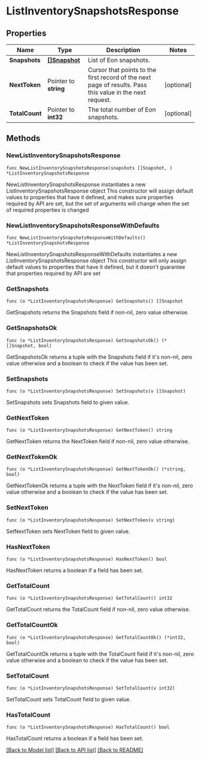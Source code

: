 # ListInventorySnapshotsResponse

## Properties

Name | Type | Description | Notes
------------ | ------------- | ------------- | -------------
**Snapshots** | [**[]Snapshot**](Snapshot.md) | List of Eon snapshots. | 
**NextToken** | Pointer to **string** | Cursor that points to the first record of the next page of results. Pass this value in the next request.  | [optional] 
**TotalCount** | Pointer to **int32** | The total number of Eon snapshots. | [optional] 

## Methods

### NewListInventorySnapshotsResponse

`func NewListInventorySnapshotsResponse(snapshots []Snapshot, ) *ListInventorySnapshotsResponse`

NewListInventorySnapshotsResponse instantiates a new ListInventorySnapshotsResponse object
This constructor will assign default values to properties that have it defined,
and makes sure properties required by API are set, but the set of arguments
will change when the set of required properties is changed

### NewListInventorySnapshotsResponseWithDefaults

`func NewListInventorySnapshotsResponseWithDefaults() *ListInventorySnapshotsResponse`

NewListInventorySnapshotsResponseWithDefaults instantiates a new ListInventorySnapshotsResponse object
This constructor will only assign default values to properties that have it defined,
but it doesn't guarantee that properties required by API are set

### GetSnapshots

`func (o *ListInventorySnapshotsResponse) GetSnapshots() []Snapshot`

GetSnapshots returns the Snapshots field if non-nil, zero value otherwise.

### GetSnapshotsOk

`func (o *ListInventorySnapshotsResponse) GetSnapshotsOk() (*[]Snapshot, bool)`

GetSnapshotsOk returns a tuple with the Snapshots field if it's non-nil, zero value otherwise
and a boolean to check if the value has been set.

### SetSnapshots

`func (o *ListInventorySnapshotsResponse) SetSnapshots(v []Snapshot)`

SetSnapshots sets Snapshots field to given value.


### GetNextToken

`func (o *ListInventorySnapshotsResponse) GetNextToken() string`

GetNextToken returns the NextToken field if non-nil, zero value otherwise.

### GetNextTokenOk

`func (o *ListInventorySnapshotsResponse) GetNextTokenOk() (*string, bool)`

GetNextTokenOk returns a tuple with the NextToken field if it's non-nil, zero value otherwise
and a boolean to check if the value has been set.

### SetNextToken

`func (o *ListInventorySnapshotsResponse) SetNextToken(v string)`

SetNextToken sets NextToken field to given value.

### HasNextToken

`func (o *ListInventorySnapshotsResponse) HasNextToken() bool`

HasNextToken returns a boolean if a field has been set.

### GetTotalCount

`func (o *ListInventorySnapshotsResponse) GetTotalCount() int32`

GetTotalCount returns the TotalCount field if non-nil, zero value otherwise.

### GetTotalCountOk

`func (o *ListInventorySnapshotsResponse) GetTotalCountOk() (*int32, bool)`

GetTotalCountOk returns a tuple with the TotalCount field if it's non-nil, zero value otherwise
and a boolean to check if the value has been set.

### SetTotalCount

`func (o *ListInventorySnapshotsResponse) SetTotalCount(v int32)`

SetTotalCount sets TotalCount field to given value.

### HasTotalCount

`func (o *ListInventorySnapshotsResponse) HasTotalCount() bool`

HasTotalCount returns a boolean if a field has been set.


[[Back to Model list]](../README.md#documentation-for-models) [[Back to API list]](../README.md#documentation-for-api-endpoints) [[Back to README]](../README.md)


